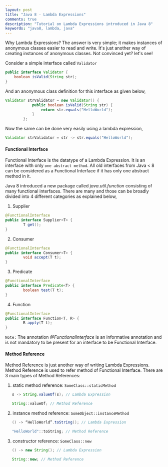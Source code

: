 ```yaml
---
layout: post
title: "Java 8 - Lambda Expressions"
comments: true
description: "Tutorial on Lambda Expressions introduced in Java 8"
keywords: "java8, lambda, java"
---
```


Why Lambda Expressions? The answer is very simple; it makes instances of anonymous classes easier to read and write. It's just another way of creating instances of anonymous classes. Not convinced yet? let's see!

Consider a simple interface called `Validator`

```java
public interface Validator {
    boolean isValid(String str);
}
```

And an anonymous class definition for this interface as given below,

```java
Validator strValidator = new Validator() {
            public boolean isValid(String str) {
                return str.equals("HelloWorld");
            }
        };
```

Now the same can be done very easily using a lambda expression,

```java
Validator strValidator = str -> str.equals("HelloWorld");
```

<div class="divider"></div>

#### Functional Interface

Functional Interface is the datatype of a Lambda Expression. It is an interface with only `one abstract method`. All old interfaces from Java < 8 can be considered as a Functional Interface if it has only one abstract method in it.

Java 8 introduced a new package called _java.util.function_ consisting of many functional interfaces. There are many and those can be broadly divided into 4 different categories as explained below,

1. Supplier
```java
@FunctionalInterface
public interface Supplier<T> {
        T get();
}
```
2. Consumer
```java
@FunctionalInterface
public interface Consumer<T> {
        void accept(T t);
}
```
3. Predicate
```java
@FunctionalInterface
public interface Predicate<T> {
        boolean test(T t);
}
```
4. Function
```java
@FunctionalInterface
public interface Function<T, R> {
        R apply(T t);
}
```

`Note:` The annotation _@FunctionalInterface_ is an informative annotation and is not mandatory to be present for an interface to be Functional Interface.

<div class="divider"></div>

#### Method Reference

Method Reference is just another way of writing Lambda Expressions. Method Reference is used to refer method of Functional Interface. There are 3 main types of Method References:

1. static method reference: `SomeClass::staticMethod`
```java
   s -> String.valueOf(s); // Lambda Expression

   String::valueOf; // Method Reference
```
2. instance method reference: `SomeObject::instanceMethod`
```java
   () -> “HelloWorld”.toString(); // Lambda Expression

   "HelloWorld"::toString; // Method Reference
```
3. constructor reference: `SomeClass::new`
```java
   () -> new String(); // Lambda Expression

   String::new; // Method Reference
```
